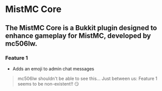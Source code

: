 # MistMC Core
## The MistMC Core is a Bukkit plugin designed to enhance gameplay for MistMC, developed by mc506lw.

### Feature 1
- Adds an emoji to admin chat messages

> mc506lw shouldn't be able to see this... Just between us: Feature 1 seems to be non-existent!! 😏